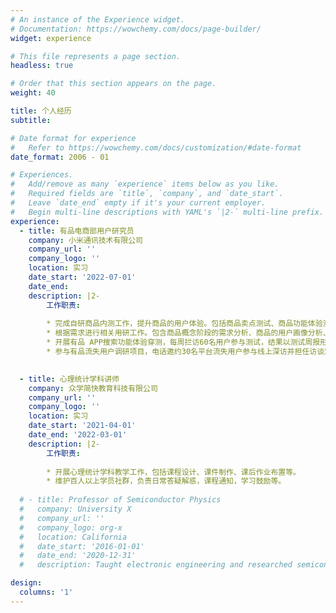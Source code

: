 ```yaml
---
# An instance of the Experience widget.
# Documentation: https://wowchemy.com/docs/page-builder/
widget: experience

# This file represents a page section.
headless: true

# Order that this section appears on the page.
weight: 40

title: 个人经历
subtitle:

# Date format for experience
#   Refer to https://wowchemy.com/docs/customization/#date-format
date_format: 2006 - 01

# Experiences.
#   Add/remove as many `experience` items below as you like.
#   Required fields are `title`, `company`, and `date_start`.
#   Leave `date_end` empty if it's your current employer.
#   Begin multi-line descriptions with YAML's `|2-` multi-line prefix.
experience:
  - title: 有品电商部用户研究员
    company: 小米通讯技术有限公司
    company_url: ''
    company_logo: ''
    location: 实习
    date_start: '2022-07-01'
    date_end: 
    description: |2-
        工作职责:
        
        * 完成自研商品内测工作，提升商品的用户体验。包括商品卖点测试、商品功能体验测试以及商品外观包装测试。内测结果以报告形式交付产品经理与项目经理以决定内测商品能否上架。
        * 根据需求进行相关用研工作。包含商品概念阶段的需求分析、商品的用户画像分析、商品价格敏感度测试等。目前输出需求调研报告 2 篇，用户画像报告 2 篇。
        * 开展有品 APP搜索功能体验穿测，每周拦访60名用户参与测试，结果以测试周报形式输出至有品全员反馈群。
        * 参与有品流失用户调研项目，电话邀约30名平台流失用户参与线上深访并担任访谈观察员。

  
  - title: 心理统计学科讲师
    company: 众学简快教育科技有限公司
    company_url: ''
    company_logo: ''
    location: 实习
    date_start: '2021-04-01'
    date_end: '2022-03-01'
    description: |2-
        工作职责:
        
        * 开展心理统计学科教学工作，包括课程设计、课件制作、课后作业布置等。
        * 维护百人以上学员社群，负责日常答疑解惑，课程通知，学习鼓励等。
        
  # - title: Professor of Semiconductor Physics
  #   company: University X
  #   company_url: ''
  #   company_logo: org-x
  #   location: California
  #   date_start: '2016-01-01'
  #   date_end: '2020-12-31'
  #   description: Taught electronic engineering and researched semiconductor physics.

design:
  columns: '1'
---
```


